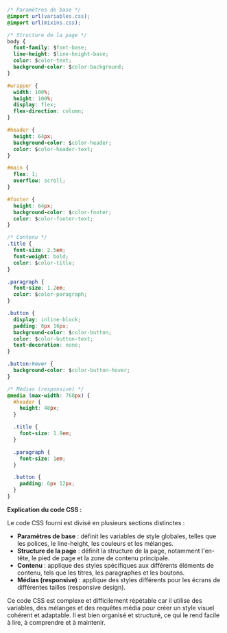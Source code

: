 ```css
/* Paramètres de base */
@import url(variables.css);
@import url(mixins.css);

/* Structure de la page */
body {
  font-family: $font-base;
  line-height: $line-height-base;
  color: $color-text;
  background-color: $color-background;
}

#wrapper {
  width: 100%;
  height: 100%;
  display: flex;
  flex-direction: column;
}

#header {
  height: 64px;
  background-color: $color-header;
  color: $color-header-text;
}

#main {
  flex: 1;
  overflow: scroll;
}

#footer {
  height: 64px;
  background-color: $color-footer;
  color: $color-footer-text;
}

/* Contenu */
.title {
  font-size: 2.5em;
  font-weight: bold;
  color: $color-title;
}

.paragraph {
  font-size: 1.2em;
  color: $color-paragraph;
}

.button {
  display: inline-block;
  padding: 8px 16px;
  background-color: $color-button;
  color: $color-button-text;
  text-decoration: none;
}

.button:hover {
  background-color: $color-button-hover;
}

/* Médias (responsive) */
@media (max-width: 768px) {
  #header {
    height: 48px;
  }

  .title {
    font-size: 1.8em;
  }

  .paragraph {
    font-size: 1em;
  }

  .button {
    padding: 6px 12px;
  }
}
```

**Explication du code CSS :**

Le code CSS fourni est divisé en plusieurs sections distinctes :

* **Paramètres de base** : définit les variables de style globales, telles que les polices, le line-height, les couleurs et les mélanges.
* **Structure de la page** : définit la structure de la page, notamment l'en-tête, le pied de page et la zone de contenu principale.
* **Contenu** : applique des styles spécifiques aux différents éléments de contenu, tels que les titres, les paragraphes et les boutons.
* **Médias (responsive)** : applique des styles différents pour les écrans de différentes tailles (responsive design).

Ce code CSS est complexe et difficilement répétable car il utilise des variables, des mélanges et des requêtes média pour créer un style visuel cohérent et adaptable. Il est bien organisé et structuré, ce qui le rend facile à lire, à comprendre et à maintenir.